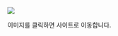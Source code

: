 <a href="https://hm-tsc-typescript.netlify.app/" target="_blank"><img src="https://hm-tsc-typescript.netlify.app/assets/mysite2.png" /></a>

이미지를 클릭하면 사이트로 이동합니다.

